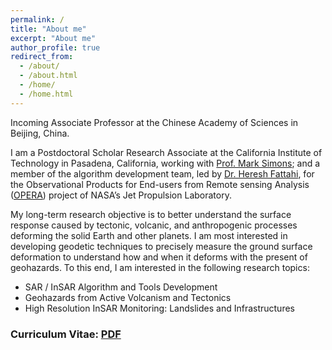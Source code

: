 ```yaml
---
permalink: /
title: "About me"
excerpt: "About me"
author_profile: true
redirect_from: 
  - /about/
  - /about.html
  - /home/
  - /home.html
---
```


Incoming Associate Professor at the Chinese Academy of Sciences in Beijing, China.

I am a Postdoctoral Scholar Research Associate at the California Institute of Technology in Pasadena, California, working with [Prof. Mark Simons](http://web.gps.caltech.edu/~simons/); and a member of the algorithm development team, led by [Dr. Heresh Fattahi](https://scholar.google.com/citations?user=k8ocNo4AAAAJ&hl=en), for the Observational Products for End-users from Remote sensing Analysis ([OPERA](https://www.jpl.nasa.gov/go/opera)) project of NASA’s Jet Propulsion Laboratory.

My long-term research objective is to better understand the surface response caused by tectonic, volcanic, and anthropogenic processes deforming the solid Earth and other planets. I am most interested in developing geodetic techniques to precisely measure the ground surface deformation to understand how and when it deforms with the present of geohazards. To this end, I am interested in the following research topics:

+ SAR / InSAR Algorithm and Tools Development
+ Geohazards from Active Volcanism and Tectonics
+ High Resolution InSAR Monitoring: Landslides and Infrastructures

### Curriculum Vitae: [PDF](https://yunjunz.github.io/files/CV_Yunjun.pdf) ###
